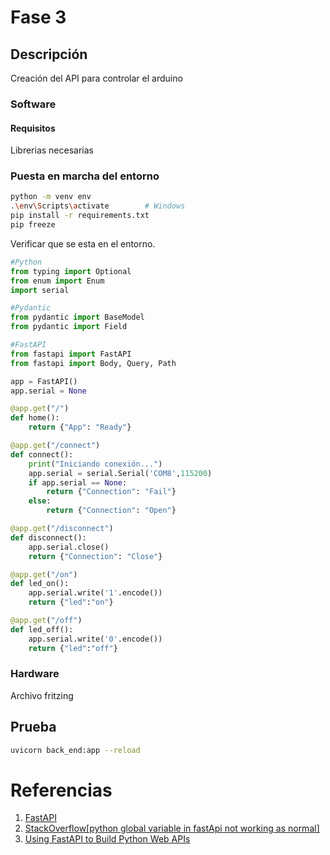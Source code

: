 # Fase 3

## Descripción

Creación del API para controlar el arduino

### Software

#### Requisitos

Librerias necesarias

### Puesta en marcha del entorno

```bash
python -m venv env
.\env\Scripts\activate        # Windows
pip install -r requirements.txt
pip freeze
```

Verificar que se esta en el entorno.


```py 
#Python
from typing import Optional
from enum import Enum
import serial

#Pydantic
from pydantic import BaseModel
from pydantic import Field

#FastAPI
from fastapi import FastAPI
from fastapi import Body, Query, Path

app = FastAPI()
app.serial = None

@app.get("/")
def home():
    return {"App": "Ready"}

@app.get("/connect")
def connect(): 
    print("Iniciando conexión...")
    app.serial = serial.Serial('COM8',115200)
    if app.serial == None:
        return {"Connection": "Fail"}
    else:
        return {"Connection": "Open"}

@app.get("/disconnect")
def disconnect():
    app.serial.close()
    return {"Connection": "Close"}

@app.get("/on")
def led_on():
    app.serial.write('1'.encode())
    return {"led":"on"}

@app.get("/off")
def led_off():
    app.serial.write('0'.encode())
    return {"led":"off"}
```


### Hardware

Archivo fritzing

## Prueba

```bash
uvicorn back_end:app --reload
```

# Referencias

1. [FastAPI](https://fastapi.tiangolo.com/)
2. [StackOverflow[python global variable in fastApi not working as normal]](https://stackoverflow.com/questions/63949240/python-global-variable-in-fastapi-not-working-as-normal)
3. [Using FastAPI to Build Python Web APIs](https://realpython.com/fastapi-python-web-apis/)
